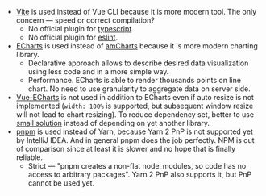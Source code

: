 - [Vite](https://vitejs.dev) is used instead of Vue CLI because it is more modern tool. The only concern — speed or correct compilation?
  - No official plugin for [typescript](https://github.com/vitejs/vite/issues/245).
  - No official plugin for [eslint](https://github.com/vitejs/vite/issues/818).
- [ECharts](https://echarts.apache.org/en/index.html) is used instead of [amCharts](https://www.amcharts.com) because it is more modern charting library.
  - Declarative approach allows to describe desired data visualization using less code and in a more simple way.
  - Performance. ECharts is able to render thousands points on line chart. No need to use granularity to aggregate data on server side.
- [Vue-ECharts](https://github.com/ecomfe/vue-echarts) is not used in addition to ECharts even if auto resize is not implemented (`width: 100%` is supported, but subsequent window resize will not lead to chart resizing). To reduce dependency set, better to use [small solution](https://stackoverflow.com/a/27801087) instead of depending on yet another library.
- [pnpm](https://pnpm.js.org) is used instead of Yarn, because Yarn 2 PnP is not supported yet by IntelliJ IDEA. And in general pnpm does the job perfectly. NPM is out of comparison since at least it is slower and no hope that is finally reliable.
  - Strict — "pnpm creates a non-flat node_modules, so code has no access to arbitrary packages". Yarn 2 PnP also supports it, but PnP cannot be used yet.
